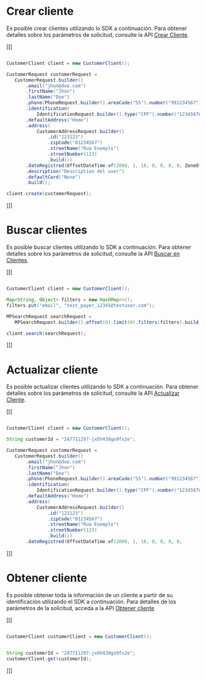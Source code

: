 # Crear cliente

Es posible crear clientes utilizando lo SDK a continuación. Para obtener detalles sobre los parámetros de solicitud, consulte la API [Crear Cliente](https://www.mercadopago[FAKER][URL][DOMAIN]/developers/es/reference/customers/_customers/post).

[[[
```java

CustomerClient client = new CustomerClient();

CustomerRequest customerRequest =
   CustomerRequest.builder()
       .email("jhon@doe.com")
       .firstName("Jhon")
       .lastName("Doe")
       .phone(PhoneRequest.builder().areaCode("55").number("991234567").build())
       .identification(
           IdentificationRequest.builder().type("CPF").number("12345678900").build())
       .defaultAddress("Home")
       .address(
           CustomerAddressRequest.builder()
               .id("123123")
               .zipCode("01234567")
               .streetName("Rua Exemplo")
               .streetNumber(123)
               .build())
       .dateRegistred(OffsetDateTime.of(2000, 1, 18, 0, 0, 0, 0, ZoneOffset.UTC))
       .description("Description del user")
       .defaultCard("None")
       .build();

client.create(customerRequest);

```
]]]

# Buscar clientes

Es posible buscar clientes utilizando lo SDK a continuación. Para obtener detalles sobre los parámetros de solicitud, consulte la API [Buscar en Clientes](https://www.mercadopago[FAKER][URL][DOMAIN]/developers/es/reference/customers/_customers_search/get).

[[[
```java

CustomerClient client = new CustomerClient();

Map<String, Object> filters = new HashMap<>();
filters.put("email", "test_payer_12345@testuser.com");

MPSearchRequest searchRequest =
   MPSearchRequest.builder().offset(0).limit(0).filters(filters).build();

client.search(searchRequest);


```
]]]

# Actualizar cliente

Es posible actualizar clientes utilizando lo SDK a continuación. Para obtener detalles sobre los parámetros de solicitud, consulte la API [Actualizar Cliente](https://www.mercadopago[FAKER][URL][DOMAIN]/developers/es/reference/customers/_customers_id/put).

[[[
```java

CustomerClient client = new CustomerClient();

String customerId = "247711297-jxOV430go9fx2e";

CustomerRequest customerRequest =
   CustomerRequest.builder()
       .email("jhon@doe.com")
       .firstName("Jhon")
       .lastName("Doe")
       .phone(PhoneRequest.builder().areaCode("55").number("991234567").build())
       .identification(
           IdentificationRequest.builder().type("CPF").number("12345678900").build())
       .defaultAddress("Home")
       .address(
           CustomerAddressRequest.builder()
               .id("123123")
               .zipCode("01234567")
               .streetName("Rua Exemplo")
               .streetNumber(123)
               .build())
       .dateRegistred(OffsetDateTime.of(2000, 1, 18, 0, 0, 0, 0, 

```
]]] 

# Obtener cliente

Es posible obtener toda la información de un cliente a partir de su identificación utilizando el SDK a continuación. Para detalles de los parámetros de la solicitud, acceda a la API [Obtener cliente](https://www.mercadopago[FAKER][URL][DOMAIN]/developers/es/reference/customers/_customers_id/get)

[[[
```java

CustomerClient customerClient = new CustomerClient();


String customerId = "247711297-jxOV430go9fx2e";
customerClient.get(customerId);
```
]]]